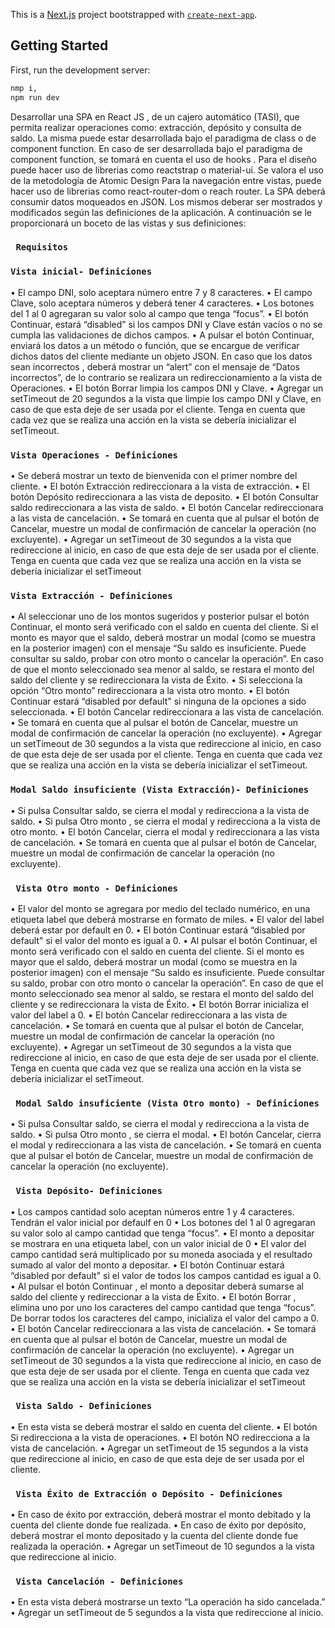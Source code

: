 This is a [Next.js](https://nextjs.org/) project bootstrapped with [`create-next-app`](https://github.com/vercel/next.js/tree/canary/packages/create-next-app).

## Getting Started

First, run the development server:

```bash
nmp i,
npm run dev

```

Desarrollar una SPA en React JS , de un cajero automático (TASI), que permita realizar
operaciones como: extracción, depósito y consulta de saldo.
La misma puede estar desarrollada bajo el paradigma de class o de component function.
En caso de ser desarrollada bajo el paradigma de component function, se tomará en
cuenta el uso de hooks .
Para el diseño puede hacer uso de librerias como reactstrap o material-ui.
Se valora el uso de la metodología de Atomic Design
Para la navegación entre vistas, puede hacer uso de librerias como react-router-dom o
reach router.
La SPA deberá consumir datos moqueados en JSON. Los mismos deberar ser mostrados y
modificados según las definiciones de la aplicación.
A continuación se le proporcionará un boceto de las vistas y sus definiciones:

### ` Requisitos`

### `Vista inicial- Definiciones`

• El campo DNI, solo aceptara número entre 7 y 8 caracteres.
• El campo Clave, solo aceptara números y deberá tener 4 caracteres.
• Los botones del 1 al 0 agregaran su valor solo al campo que tenga “focus”.
• El botón Continuar, estará “disabled” si los campos DNI y Clave están vacíos o no se cumpla las
validaciones de dichos campos.
• A pulsar el botón Continuar, enviará los datos a un método o función, que se encargue de verificar
dichos datos del cliente mediante un objeto JSON. En caso que los datos sean incorrectos , deberá mostrar un “alert” con el mensaje de “Datos incorrectos”, de lo contrario se realizara un redireccionamiento a la vista de Operaciones.
• El botón Borrar limpia los campos DNI y Clave.
• Agregar un setTimeout de 20 segundos a la vista que limpie los campo DNI y Clave, en caso de que
esta deje de ser usada por el cliente. Tenga en cuenta que cada vez que se realiza una acción en la vista se debería inicializar el setTimeout.

### `Vista Operaciones - Definiciones`

• Se deberá mostrar un texto de bienvenida con el primer nombre del cliente.
• El botón Extracción redireccionara a la vista de extracción.
• El botón Depósito redireccionara a las vista de deposito.
• El botón Consultar saldo redireccionara a las vista de saldo.
• El botón Cancelar redireccionara a las vista de cancelación.
• Se tomará en cuenta que al pulsar el botón de Cancelar, muestre un modal de confirmación de
cancelar la operación (no excluyente).
• Agregar un setTimeout de 30 segundos a la vista que redireccione al inicio, en caso de que esta
deje de ser usada por el cliente. Tenga en cuenta que cada vez que se realiza una acción en la vista se debería inicializar el setTimeout

### `Vista Extracción - Definiciones`

• Al seleccionar uno de los montos sugeridos y posterior pulsar el botón Continuar, el monto será verificado con el saldo en cuenta del cliente. Si el monto es mayor que el saldo, deberá mostrar un modal (como se muestra en la posterior imagen) con el mensaje “Su saldo es insuficiente. Puede consultar su saldo, probar con otro monto o cancelar la operación”. En caso de que el monto seleccionado sea menor al saldo, se restara el monto del saldo del cliente y se redireccionara la vista de Éxito.
• Si selecciona la opción “Otro monto” redireccionara a la vista otro monto.
• El botón Continuar estará “disabled por default" si ninguna de la opciones a sido seleccionada.
• El botón Cancelar redireccionara a las vista de cancelación.
• Se tomará en cuenta que al pulsar el botón de Cancelar, muestre un modal de confirmación de
cancelar la operación (no excluyente).
• Agregar un setTimeout de 30 segundos a la vista que redireccione al inicio, en caso de que esta
deje de ser usada por el cliente. Tenga en cuenta que cada vez que se realiza una acción en la vista se debería inicializar el setTimeout.

### `Modal Saldo insuficiente (Vista Extracción)- Definiciones`

• Si pulsa Consultar saldo, se cierra el modal y redirecciona a la vista de saldo.
• Si pulsa Otro monto , se cierra el modal y redirecciona a la vista de otro monto.
• El botón Cancelar, cierra el modal y redireccionara a las vista de cancelación.
• Se tomará en cuenta que al pulsar el botón de Cancelar, muestre un modal de confirmación de cancelar la
operación (no excluyente).

### ` Vista Otro monto - Definiciones`

• El valor del monto se agregara por medio del teclado numérico, en una etiqueta label que deberá mostrarse en formato de miles.
• El valor del label deberá estar por default en 0.
• El botón Continuar estará “disabled por default" si el valor del monto es igual a 0.
• Al pulsar el botón Continuar, el monto será verificado con el saldo en cuenta del cliente. Si el
monto es mayor que el saldo, deberá mostrar un modal (como se muestra en la posterior imagen) con el mensaje “Su saldo es insuficiente. Puede consultar su saldo, probar con otro monto o cancelar la operación”. En caso de que el monto seleccionado sea menor al saldo, se restara el monto del saldo del cliente y se redireccionara la vista de Éxito.
• El botón Borrar inicializa el valor del label a 0.
• El botón Cancelar redireccionara a las vista de cancelación.
• Se tomará en cuenta que al pulsar el botón de Cancelar, muestre un modal de confirmación de
cancelar la operación (no excluyente).
• Agregar un setTimeout de 30 segundos a la vista que redireccione al inicio, en caso de que esta
deje de ser usada por el cliente. Tenga en cuenta que cada vez que se realiza una acción en la vista se debería inicializar el setTimeout.

### ` Modal Saldo insuficiente (Vista Otro monto) - Definiciones`

• Si pulsa Consultar saldo, se cierra el modal y redirecciona a la vista de saldo.
• Si pulsa Otro monto , se cierra el modal.
• El botón Cancelar, cierra el modal y redireccionara a las vista de cancelación.
• Se tomará en cuenta que al pulsar el botón de Cancelar, muestre un modal de confirmación de cancelar la
operación (no excluyente).

### ` Vista Depósito- Definiciones`

• Los campos cantidad solo aceptan números entre 1 y 4 caracteres. Tendrán el valor inicial por defaulf en 0
• Los botones del 1 al 0 agregaran su valor solo al campo cantidad que tenga “focus”.
• El monto a depositar se mostrara en una etiqueta label, con un valor inicial de 0
• El valor del campo cantidad será multiplicado por su moneda asociada y el resultado sumado al
valor del monto a depositar.
• El botón Continuar estará “disabled por default" si el valor de todos los campos cantidad es igual a 0.
• Al pulsar el botón Continuar , el monto a depositar deberá sumarse al saldo del cliente y
redireccionar a la vista de Éxito.
• El botón Borrar , elimina uno por uno los caracteres del campo cantidad que tenga “focus”. De
borrar todos los caracteres del campo, inicializa el valor del campo a 0.
• El botón Cancelar redireccionara a las vista de cancelación.
• Se tomará en cuenta que al pulsar el botón de Cancelar, muestre un modal de confirmación de
cancelar la operación (no excluyente).
• Agregar un setTimeout de 30 segundos a la vista que redireccione al inicio, en caso de que esta
deje de ser usada por el cliente. Tenga en cuenta que cada vez que se realiza una acción en la vista se debería inicializar el setTimeout

### ` Vista Saldo - Definiciones`

• En esta vista se deberá mostrar el saldo en cuenta del cliente.
• El botón Si redirecciona a la vista de operaciones.
• El botón NO redirecciona a la vista de cancelación.
• Agregar un setTimeout de 15 segundos a la vista que redireccione al inicio, en caso de que esta
deje de ser usada por el cliente.

### ` Vista Éxito de Extracción o Depósito - Definiciones`

• En caso de éxito por extracción, deberá mostrar el monto debitado y la cuenta del cliente donde fue realizada.
• En caso de éxito por depósito, deberá mostrar el monto depositado y la cuenta del cliente donde fue realizada la operación.
• Agregar un setTimeout de 10 segundos a la vista que redireccione al inicio.

### ` Vista Cancelación - Definiciones`

• En esta vista deberá mostrarse un texto “La operación ha sido cancelada.”
• Agregar un setTimeout de 5 segundos a la vista que redireccione al inicio.
